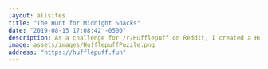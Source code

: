 ```yaml
---
layout: allsites
title: "The Hunt for Midnight Snacks"
date: "2019-08-15 17:08:42 -0500"
description: As a challenge for /r/Hufflepuff on Reddit, I created a Hufflepuff-themed puzzle website.
image: assets/images/HufflepuffPuzzle.png
address: "https://hufflepuff.fun"
---
```

